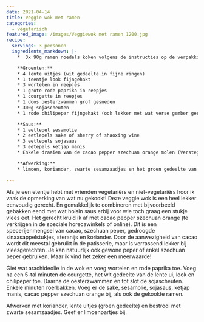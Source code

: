 ```yaml
---
date: 2021-04-14
title: Veggie wok met ramen
categories:
  - vegetarisch
featured_image: /images/Veggiewok met ramen 1200.jpg
recipe:
  servings: 3 personen
  ingredients_markdown: |-
    *  3x 90g ramen noedels koken volgens de instructies op de verpakking

    **Groenten:**    * 4 lente uitjes (wit gedeelte in fijne ringen)    * 1 teentje look fijngehakt    * 3 wortelen in reepjes    * 1 grote rode paprika in reepjes    * 1 courgette in reepjes    * 1 doos oesterzwammen grof gesneden    * 300g sojascheuten    * 1 rode chilipeper fijngehakt (ook lekker met wat verse gember geraspt)

    **Saus:**    * 1 eetlepel sesamolie    * 2 eetlepels sake of sherry of shaoxing wine    * 3 eetlepels sojasaus    * 3 eetepels ketjap manis    * Enkele draaien van de cacao pepper szechuan orange molen (Verstegen) of gewone peper    **Afwerking:**     * limoen, koriander, zwarte sesamzaadjes en het groen gedeelte van de lente uitjes    
---
```

Als je een etentje hebt met vrienden vegetariërs en niet-vegetariërs hoor ik vaak de opmerking van wat nu gekookt!Deze veggie wok is een heel lekker eenvoudig gerecht. En gemakkelijk te combineren met bijvoorbeeld gebakken eend met wat hoisin saus erbij voor wie toch graag een stukje vlees eet.Het gerecht kruid ik af met cacao pepper szechuan orange (te verkrijgen in de speciale horecawinkels of online).Dit is een specerijenmengsel van cacao, szechuan peper, gedroogde sinaasappelstukjes, steranijs en koriander.Door de aanwezigheid van cacao wordt dit meestal gebruikt in de patisserie, maar is verrassend lekker bij vleesgerechten.Je kan natuurlijk ook gewone peper of enkel szechuan peper gebruiken.Maar ik vind het zeker een meerwaarde!

<!--more-->

Giet wat arachideolie in de wok en voeg wortelen en rode paprika toe.Voeg na een 5-tal minuten de courgette, het wit gedeelte van de lente ui, look en chilipeper toe. Daarna de oesterzwammen en tot slot de sojascheuten.Enkele minuten roerbakken.Voeg er de sake, sesamolie, sojasaus, ketjap manis, cacao pepper szechuan orange bij, als ook de gekookte ramen.Afwerken met koriander, lente uitjes (groen gedeelte) en bestrooi met zwarte sesamzaadjes.Geef er limoenpartjes bij.




